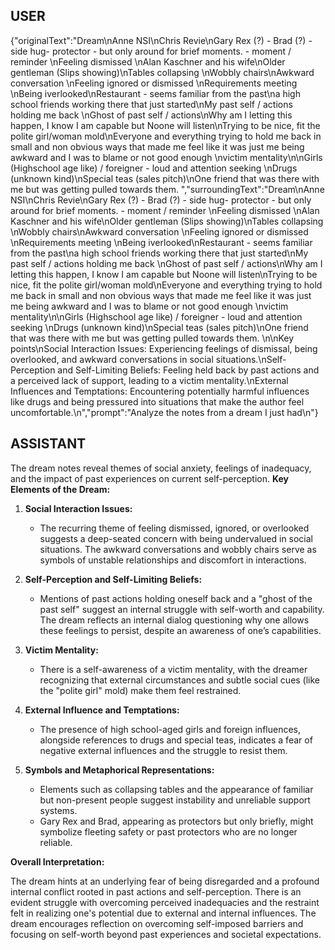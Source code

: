 ## USER
{"originalText":"Dream\nAnne NSI\nChris Revie\nGary Rex (?) - Brad (?) - side hug- protector  - but only around for brief moments. - moment \/ reminder \nFeeling dismissed \nAlan Kaschner and his wife\nOlder gentleman (Slips showing)\nTables collapsing \nWobbly chairs\nAwkward conversation \nFeeling ignored or dismissed \nRequirements meeting \nBeing iverlooked\nRestaurant  - seems familiar from the past\na high school friends working there that just started\nMy past self \/ actions holding me back \nGhost of past self \/ actions\nWhy am I letting this happen, I know I am capable but Noone will listen\nTrying to be nice, fit the polite girl\/woman mold\nEveryone and everything trying to hold me back in small and non obvious ways that made me feel like it was just me being awkward and I was to blame or not good enough \nvictim mentality\n\nGirls (Highschool age like) \/ foreigner - loud and attention seeking \nDrugs (unknown kind)\nSpecial teas (sales pitch)\nOne friend that was there with me but was getting pulled towards them. ","surroundingText":"Dream\nAnne NSI\nChris Revie\nGary Rex (?) - Brad (?) - side hug- protector  - but only around for brief moments. - moment \/ reminder \nFeeling dismissed \nAlan Kaschner and his wife\nOlder gentleman (Slips showing)\nTables collapsing \nWobbly chairs\nAwkward conversation \nFeeling ignored or dismissed \nRequirements meeting \nBeing iverlooked\nRestaurant  - seems familiar from the past\na high school friends working there that just started\nMy past self \/ actions holding me back \nGhost of past self \/ actions\nWhy am I letting this happen, I know I am capable but Noone will listen\nTrying to be nice, fit the polite girl\/woman mold\nEveryone and everything trying to hold me back in small and non obvious ways that made me feel like it was just me being awkward and I was to blame or not good enough \nvictim mentality\n\nGirls (Highschool age like) \/ foreigner - loud and attention seeking \nDrugs (unknown kind)\nSpecial teas (sales pitch)\nOne friend that was there with me but was getting pulled towards them. \n\nKey points\nSocial Interaction Issues: Experiencing feelings of dismissal, being overlooked, and awkward conversations in social situations.\nSelf-Perception and Self-Limiting Beliefs: Feeling held back by past actions and a perceived lack of support, leading to a victim mentality.\nExternal Influences and Temptations: Encountering potentially harmful influences like drugs and being pressured into situations that make the author feel uncomfortable.\n","prompt":"Analyze the notes from a dream I just had\n"}

## ASSISTANT
The dream notes reveal themes of social anxiety, feelings of inadequacy, and the impact of past experiences on current self-perception. **Key Elements of the Dream:**

1. **Social Interaction Issues:**
   - The recurring theme of feeling dismissed, ignored, or overlooked suggests a deep-seated concern with being undervalued in social situations. The awkward conversations and wobbly chairs serve as symbols of unstable relationships and discomfort in interactions.

2. **Self-Perception and Self-Limiting Beliefs:**
   - Mentions of past actions holding oneself back and a "ghost of the past self" suggest an internal struggle with self-worth and capability. The dream reflects an internal dialog questioning why one allows these feelings to persist, despite an awareness of one’s capabilities.

3. **Victim Mentality:**
   - There is a self-awareness of a victim mentality, with the dreamer recognizing that external circumstances and subtle social cues (like the "polite girl" mold) make them feel restrained.

4. **External Influence and Temptations:**
   - The presence of high school-aged girls and foreign influences, alongside references to drugs and special teas, indicates a fear of negative external influences and the struggle to resist them.

5. **Symbols and Metaphorical Representations:**
   - Elements such as collapsing tables and the appearance of familiar but non-present people suggest instability and unreliable support systems.
   - Gary Rex and Brad, appearing as protectors but only briefly, might symbolize fleeting safety or past protectors who are no longer reliable.

**Overall Interpretation:**

The dream hints at an underlying fear of being disregarded and a profound internal conflict rooted in past actions and self-perception. There is an evident struggle with overcoming perceived inadequacies and the restraint felt in realizing one's potential due to external and internal influences. The dream encourages reflection on overcoming self-imposed barriers and focusing on self-worth beyond past experiences and societal expectations.